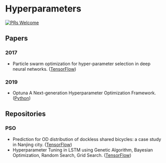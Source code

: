 # Hyperparameters

[![PRs Welcome](https://img.shields.io/badge/PRs-welcome-brightgreen.svg?style=flat-square)](http://makeapullrequest.com)


## Papers

### 2017
* Particle swarm optimization for hyper-parameter selection in deep neural networks. ([TensorFlow](https://github.com/vinthony/pso-cnn))

### 2019
* Optuna A Next-generation Hyperparameter Optimization Framework. ([Python](https://github.com/optuna/optuna))


## Repositories

### PSO
* Prediction for OD distribution of dockless shared bicycles: a case study in Nanjing city. ([TensorFlow](https://github.com/SharingBikeNNU/QPSO-LSTM))
* Hyperparameter Tuning in LSTM using Genetic Algorithm, Bayesian Optimization, Random Search, Grid Search. ([TensorFlow](https://github.com/paudelprabesh/Hyperparameter-Tuning-In-LSTM-Network))


